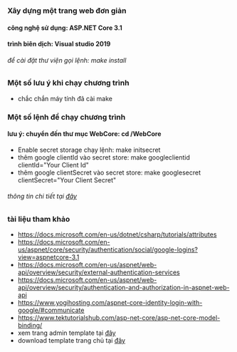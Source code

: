 ### Xây dựng một trang web đơn giản
#### công nghệ sử dụng: ASP.NET Core 3.1
#### trình biên dịch: Visual studio 2019

###### để cài đặt thư viện gọi lệnh: make install

### Một số lưu ý khi chạy chương trình
- chắc chắn máy tính đã cài make

### Một số lệnh để chạy chương trình
#### lưu ý: chuyển đến thư mục WebCore: cd /WebCore
- Enable secret storage chạy lệnh: make initsecret
- thêm google clientId vào secret store: make googleclientid clientId="Your Client Id"
- thêm google clientSecret vào secret store: make googlesecret clientSecret="Your Client Secret"
###### thông tin chi tiết tại [đây](https://docs.microsoft.com/en-us/aspnet/core/security/authentication/social/google-logins?view=aspnetcore-3.1)

### tài liệu tham khảo
- https://docs.microsoft.com/en-us/dotnet/csharp/tutorials/attributes
- https://docs.microsoft.com/en-us/aspnet/core/security/authentication/social/google-logins?view=aspnetcore-3.1
- https://docs.microsoft.com/en-us/aspnet/web-api/overview/security/external-authentication-services
- https://docs.microsoft.com/en-us/aspnet/web-api/overview/security/authentication-and-authorization-in-aspnet-web-api
- https://www.yogihosting.com/aspnet-core-identity-login-with-google/#communicate
- https://www.tektutorialshub.com/asp-net-core/asp-net-core-model-binding/
- xem trang admin template tại [đây](https://github.com/ColorlibHQ/AdminLTE)
- download template trang chủ tại [đây](https://colorlib.com/wp/template/vegefoods/)

